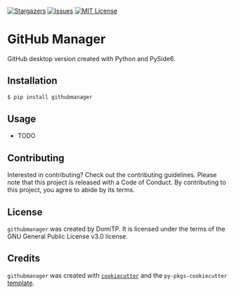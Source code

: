 [![Stargazers][stars-shield]][stars-url]
[![Issues][issues-shield]][issues-url]
[![MIT License][license-shield]][license-url]

# GitHub Manager

GitHub desktop version created with Python and PySide6.

## Installation

```bash
$ pip install githubmanager
```

## Usage

- TODO

## Contributing

Interested in contributing? Check out the contributing guidelines. Please note that this project is released with a Code of Conduct. By contributing to this project, you agree to abide by its terms.

## License

`githubmanager` was created by DomiTP. It is licensed under the terms of the GNU General Public License v3.0 license.

## Credits

`githubmanager` was created with [`cookiecutter`](https://cookiecutter.readthedocs.io/en/latest/) and the `py-pkgs-cookiecutter` [template](https://github.com/py-pkgs/py-pkgs-cookiecutter).

<!-- MARKDOWN LINKS & IMAGES -->
[stars-shield]: https://img.shields.io/github/stars/DomiTP/GitHubManager.svg?style=for-the-badge
[stars-url]: https://github.com/DomiTP/GitHubManager/stargazers
[issues-shield]: https://img.shields.io/github/issues/DomiTP/GitHubManager.svg?style=for-the-badge
[issues-url]: https://github.com/DomiTP/GitHubManager/issues
[license-shield]: https://img.shields.io/github/license/DomiTP/GitHubManager.svg?style=for-the-badge
[license-url]: https://github.com/DomiTP/GitHubManager/blob/master/LICENSE.md